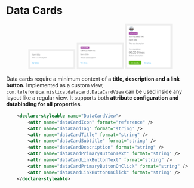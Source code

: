 # Data Cards

<p align="center">
    <img width="25%" src="../../../../../../../../doc/images/data_cards/dataCard1.png">
    <img width="25%" src="../../../../../../../../doc/images/data_cards/dataCard2.png">
    <img width="25%" src="../../../../../../../../doc/images/data_cards/dataCard3.png">
</p>

Data cards require a minimum content of a **title, description and a link button.**
Implemented as a custom view, `com.telefonica.mistica.datacard.DataCardView` can be used inside any layout like a regular view. It supports both **attribute configuration and databinding for all properties**.

```xml
    <declare-styleable name="DataCardView">
        <attr name="dataCardIcon" format="reference" />
        <attr name="dataCardTag" format="string" />
        <attr name="dataCardTitle" format="string" />
        <attr name="dataCardSubtitle" format="string" />
        <attr name="dataCardDescription" format="string" />
        <attr name="dataCardPrimaryButtonText" format="string" />
        <attr name="dataCardLinkButtonText" format="string" />
        <attr name="dataCardPrimaryButtonOnClick" format="string" />
        <attr name="dataCardLinkButtonOnClick" format="string" />
    </declare-styleable>
```